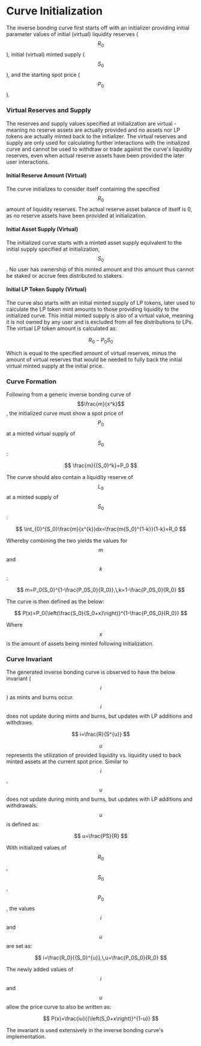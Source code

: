 # Curve Initialization

The inverse bonding curve first starts off with an initializer providing initial parameter values of initial (virtual) liquidity reserves ($$R_0$$), initial (virtual) minted supply ($$S_0$$), and the starting spot price ($$P_0$$).&#x20;



### Virtual Reserves and Supply

The reserves and supply values specified at initialization are virtual - meaning no reserve assets are actually provided and no assets nor LP tokens are actually minted back to the initializer. The virtual reserves and supply are only used for calculating further interactions with the initialized curve and cannot be used to withdraw or trade against the curve's liquidity reserves, even when actual reserve assets have been provided the later user interactions.&#x20;



#### Initial Reserve Amount (Virtual)

The curve initializes to consider itself containing the specified $$R_0$$ amount of liquidity reserves. The actual reserve asset balance of itself is 0, as no reserve assets have been provided at initialization.&#x20;



#### Initial Asset Supply (Virtual)

The initialized curve starts with a minted asset supply equivalent to the initial supply specified at initialization, $$S_0$$. No user has ownership of this minted amount and this amount thus cannot be staked or accrue fees distributed to stakers.&#x20;



#### Initial LP Token Supply (Virtual)

The curve also starts with an initial minted supply of LP tokens, later used to calculate the LP token mint amounts to those providing liquidity to the initialized curve. This initial minted supply is also of a virtual value, meaning it is not owned by any user and is excluded from all fee distributions to LPs. The virtual LP token amount is calculated as:&#x20;

$$
R_0-P_0S_0
$$

Which is equal to the specified amount of virtual reserves, minus the amount of virtual reserves that would be needed to fully back the initial virtual minted supply at the initial price.&#x20;



### Curve Formation

Following from a generic inverse bonding curve of $$\frac{m}{x^k}$$, the initialized curve must show a spot price of $$P_0$$ at a minted virtual supply of $$S_0$$:&#x20;

$$
\frac{m}{{S_0}^k}=P_0
$$

The curve should also contain a liquidity reserve of $$L_0$$ at a minted supply of $$S_0$$:&#x20;

$$
\int_{0}^{S_0}\frac{m}{x^{k}}dx=\frac{m{S_0}^{1-k}}{1-k}=R_0
$$

Whereby combining the two yields the values for $$m$$and $$k$$:&#x20;

$$
m=P_0{S_0}^{1-\frac{P_0S_0}{R_0}},\,k=1-\frac{P_0S_0}{R_0}
$$

The curve is then defined as the below:&#x20;

$$
P(x)=P_0{\left(\frac{S_0}{S_0+x}\right)}^{1-\frac{P_0S_0}{R_0}}
$$

Where $$x$$ is the amount of assets being minted following initialization.&#x20;



### Curve Invariant

The generated inverse bonding curve is observed to have the below invariant ($$i$$) as mints and burns occur. $$i$$ does not update during mints and burns, but updates with LP additions and withdraws.

$$
i=\frac{R}{S^{u}}
$$

$$u$$ represents the utilization of provided liquidity vs. liquidity used to back minted assets at the current spot price. Similar to $$i$$, $$u$$ does not update during mints and burns, but updates with LP additions and withdrawals. $$u$$ is defined as:&#x20;

$$
u=\frac{PS}{R}
$$

With initialized values of $$R_0$$, $$S_0$$, $$P_0$$, the values $$i$$ and $$u$$ are set as:&#x20;

$$
i=\frac{R_0}{{S_0}^{u}},\,u=\frac{P_0S_0}{R_0}
$$

The newly added values of $$i$$ and $$u$$ allow the price curve to also be written as:&#x20;

$$
P(x)=\frac{iu}{{\left(S_0+x\right)}^{1-u}}
$$

The invariant is used extensively in the inverse bonding curve's implementation.&#x20;

